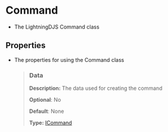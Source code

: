 # Command
- The LightningDJS Command class

## Properties
- The properties for using the Command class
    > ### Data 
    >
    > **Description:** The data used for creating the command
    >
    > **Optional**: No
    >
    > **Default**: None
    >
    > **Type:** [ICommand](/ICommand.md)
